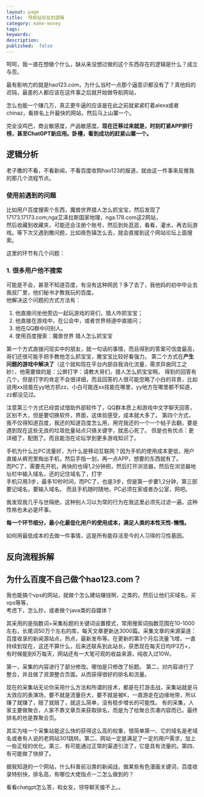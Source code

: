 ```yaml
---
layout: page
title:  导航站存在的逻辑
category: make-money
tags:
keywords:
description:
published:  false
---
```



呵呵，我一直在想做个什么，缺从来没想过做的这个东西存在的逻辑是什么？成立与否。

最有影响力的就是hao123.com，为什么当时一点那个逼意识都没有了？真他妈的迟钝，最差的人都应该在这件事之后就开始做导航网站，

怎么也能一个赚几万，真正更牛逼的应该是在此之前就紧紧盯着alexa或者chinaz，看排名上升最快的网站，然后马上山寨一个。

完全没鸡巴，商业敏感度，产品敏感度。**现在迁移过来就是，时刻盯紧APP排行榜，甚至ChatGPT新应用。卧槽，看到成功的赶紧山寨一个。**

## 逻辑分析
老子撒的不看，不看新闻，不看百度收购hao123的报道，就由这一件事来反推我的那几个流程节点。  
### 使用前遇到的问题
比如用户百度搜索个东西，魔兽世界猎人怎么抓宝宝，然后发现了17173,17173.com;nga艾泽拉斯国家地理，nga.178.com这2网站，  
然后收藏到收藏夹，可能还会注册个账号，然后到处逛逛，看看，灌水，再去玩游戏。等下次又遇到撒问题，比如夜色镇怎么去，就会直接到这个网站论坛上面搜索。  

这里的环节有几个问题：
### 1. 很多用户他不搜索
可能是不会，甚至不知道百度，有没有这种网民？多了去了，我他妈的初中毕业去我叔厂里，他们秘书才教我玩的百度。   
他解决这个问题的方式方法有：  
1. 他直接问坐他旁边一起玩游戏的哥们，猎人咋抓宝宝；  
2. 他直接在游戏中，在公会中，或者世界频道中直接问； 
3. 他在QQ群中问别人。  
4. 使用百度搜索：魔兽世界 猎人怎么抓宝宝

第一个方式直接问现实中的朋友，就一句话的事情，而且得到的答案可信度最高，哥们还很可能手把手教他怎么抓宝宝，撒宝宝比较好看强力。
第二个方式在**产生问题的游戏中解决了**（这个就和现在平台内部自我消化流量，需求异曲同工之妙），他需要做的是：公屏打字：请教大哥们，猎人怎么抓宝宝啊。
得到的回答有几个，但是打字的肯定不会很详细，而且回答的人很可能忽略了小白的背景，比如说用xx技能在yy地方抓zz，小白可能连xx技能在哪里，yy地方在哪里都不知道，zz都没见过。    

注意第三个方式已经尝试借助外部软件了，QQ群本质上和游戏中文字聊天回答，区别不大，但是要切换软件，界面，这体验感受，成本就大多了。 
第四个方式，我不仅得知道百度，我还的知道百度怎么用，用完我还的一个一个帖子去翻，要是遇到现在这些无良的垃圾批量站点只搞关键字，就恶心死了。
但是也有优点：更详细了，配图了。而且能泡在论坛学到更多游戏知识了。

手机为什么比PC流量好，为什么是移动互联网？因为手机的使用成本更低，用户直接从裤兜里掏出手机，然后手指一划，再一点APP，想要的东西就有了。  
而PC了，需要先开机，再快的也得1,2分钟把，然后打开浏览器，然后在浏览器地址栏中输入域名，还的记住域名了，打字  
手机只用3步，最多10秒时间，而PC了，也是3步，但是第一步要1,2分钟，第三部要记域名，要输入域名。
而且手机随时随地，PC必须在家或者办公室，网吧。


我发现我几乎与世隔绝，这种别人习以为常的行为在我这里必须先过滤一遍。这种性格也未必是坏事。

**每一个环节细分，最小化最低化用户的使用成本，满足人类的本性天性-懒惰。**   

如何用最低成本的去做一件事情，这是所有能存活至今的人习得的习性基因。
## 反向流程拆解

## 为什么百度不自己做个hao123.com？


我也能搞个vps的网站，就做个怎么建站赚钱啊，之类的，然后让他们买域名，买vps等等，  
考虑下，怎么抄，或者做个java类的自媒体？

其采用的是指数词+采集标题的关键词设置模式，常用搜索词指数范围在10-1000左右，长尾词50万个左右的库，每天文章更新达3000篇。采集文章的来源渠道：百度收录的新闻源站点，热点，最新发布等。在更新的第3个月后流量飞增，一直持续到现在，这还不算什么，后来还联系到此站长，获悉现在每天日均IP3万+，有时候能到6万每天，网站还有一大笔可观的收益来源，纯收入过10W。


第一，采集的内容进行了部分修改。哪怕是只修改了标题。
第二，对内容进行了整合，并且做了资源整合页面。从而获得很好的排名和流量。

现在的采集站无论你采用什么方法和所谓的技术，都是在打游击战，采集站就是马太效应的表演场，要不就是流量巨大，要不就是被K，一直游走在边缘地带，所以赚了就赚了，赔了就赔了，就这么简单，没有稳步增长的可能性。
有的采集，人家主要做聚合，人家不靠文章页来获取排名，而是为了给聚合页凑内容而已。最终排名的也是靠聚合页。

其实为啥一个采集站能这么快的获得这么高的权重，很简单第一、它的域名是老域名或者有人说的老网站301跳转。第二、网站一定是满足了一定的用户需求，加上一些正规的优化。第三、有可能通过正常的渠道引流了，它是具有流量的。第四、有可能做了快排了。


据我知道的一个网站，什么科普前沿类的新闻战，做某些有色漫画关键词，百度收录特别快，排名高，有哪位大佬指点一二怎么做到的？



看看chatgpt怎么答，和女友，领导聊天接不上。。






